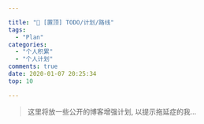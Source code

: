 ```yaml
---

title: "🚨 [置顶] TODO/计划/路线"
tags: 
  - "Plan"
categories: 
  - "个人积累"
  - "个人计划"
comments: true
date: 2020-01-07 20:25:34
top: 10

---
```


> 这里将放一些公开的博客增强计划, 以提示拖延症的我...

<!--more-->
